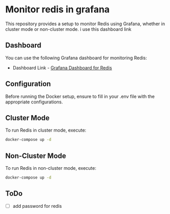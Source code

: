 # Monitor redis in grafana
This repository provides a setup to monitor Redis using Grafana, whether in cluster mode or non-cluster mode.
i use this dashboard link

## Dashboard
You can use the following Grafana dashboard for monitoring Redis:
- Dashboard Link - [Grafana Dashboard for Redis](https://grafana.com/grafana/dashboards/12776-redis/)

## Configuration
Before running the Docker setup, ensure to fill in your .env file with the appropriate configurations.


## Cluster Mode
To run Redis in cluster mode, execute:
```bash
docker-compose up -d
```

## Non-Cluster Mode
To run Redis in non-cluster mode, execute:
```bash
docker-compose up -d
```

## ToDo
- [ ] add password for redis
